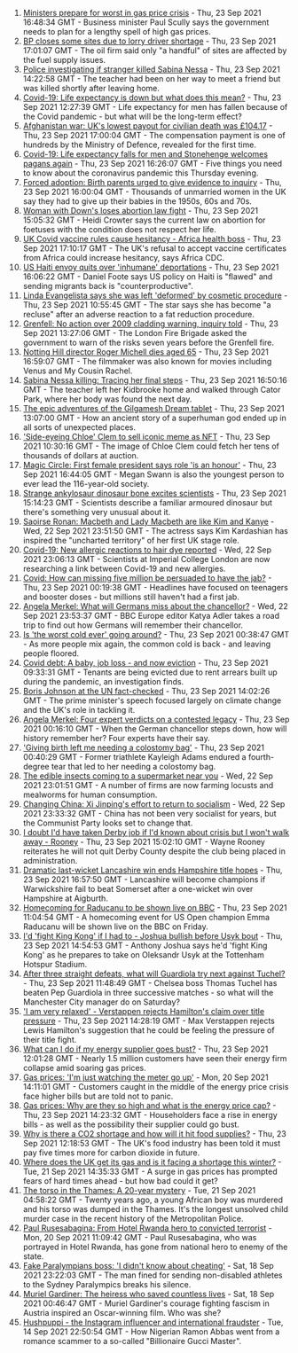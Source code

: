 1. [Ministers prepare for worst in gas price crisis](https://www.bbc.co.uk/news/business-58668594?at_medium=RSS&at_campaign=KARANGA) - Thu, 23 Sep 2021 16:48:34 GMT - Business minister Paul Scully says the government needs to plan for a lengthy spell of high gas prices.
2. [BP closes some sites due to lorry driver shortage](https://www.bbc.co.uk/news/business-58645712?at_medium=RSS&at_campaign=KARANGA) - Thu, 23 Sep 2021 17:01:07 GMT - The oil firm said only "a handful" of sites are affected by the fuel supply issues.
3. [Police investigating if stranger killed Sabina Nessa](https://www.bbc.co.uk/news/uk-england-london-58661931?at_medium=RSS&at_campaign=KARANGA) - Thu, 23 Sep 2021 14:22:58 GMT - The teacher had been on her way to meet a friend but was killed shortly after leaving home.
4. [Covid-19: Life expectancy is down but what does this mean?](https://www.bbc.co.uk/news/health-58659717?at_medium=RSS&at_campaign=KARANGA) - Thu, 23 Sep 2021 12:27:39 GMT - Life expectancy for men has fallen because of the Covid pandemic - but what will be the long-term effect?
5. [Afghanistan war: UK's lowest payout for civilian death was £104.17](https://www.bbc.co.uk/news/uk-58653492?at_medium=RSS&at_campaign=KARANGA) - Thu, 23 Sep 2021 17:00:04 GMT - The compensation payment is one of hundreds by the Ministry of Defence, revealed for the first time.
6. [Covid-19: Life expectancy falls for men and Stonehenge welcomes pagans again](https://www.bbc.co.uk/news/uk-58670805?at_medium=RSS&at_campaign=KARANGA) - Thu, 23 Sep 2021 16:26:07 GMT - Five things you need to know about the coronavirus pandemic this Thursday evening.
7. [Forced adoption: Birth parents urged to give evidence to inquiry](https://www.bbc.co.uk/news/uk-58667268?at_medium=RSS&at_campaign=KARANGA) - Thu, 23 Sep 2021 16:00:04 GMT - Thousands of unmarried women in the UK say they had to give up their babies in the 1950s, 60s and 70s.
8. [Woman with Down's loses abortion law fight](https://www.bbc.co.uk/news/uk-england-coventry-warwickshire-58662846?at_medium=RSS&at_campaign=KARANGA) - Thu, 23 Sep 2021 15:05:32 GMT - Heidi Crowter says the current law on abortion for foetuses with the condition does not respect her life.
9. [UK Covid vaccine rules cause hesitancy - Africa health boss](https://www.bbc.co.uk/news/world-africa-58663636?at_medium=RSS&at_campaign=KARANGA) - Thu, 23 Sep 2021 17:10:17 GMT - The UK's refusal to accept vaccine certificates from Africa could increase hesitancy, says Africa CDC.
10. [US Haiti envoy quits over 'inhumane' deportations](https://www.bbc.co.uk/news/world-us-canada-58667660?at_medium=RSS&at_campaign=KARANGA) - Thu, 23 Sep 2021 16:06:22 GMT - Daniel Foote says US policy on Haiti is "flawed" and sending migrants back is "counterproductive".
11. [Linda Evangelista says she was left 'deformed' by cosmetic procedure](https://www.bbc.co.uk/news/entertainment-arts-58662756?at_medium=RSS&at_campaign=KARANGA) - Thu, 23 Sep 2021 10:55:45 GMT - The star says she has become "a recluse" after an adverse reaction to a fat reduction procedure.
12. [Grenfell: No action over 2009 cladding warning, inquiry told](https://www.bbc.co.uk/news/uk-58661771?at_medium=RSS&at_campaign=KARANGA) - Thu, 23 Sep 2021 13:27:06 GMT - The London Fire Brigade asked the government to warn of the risks seven years before the Grenfell fire.
13. [Notting Hill director Roger Michell dies aged 65](https://www.bbc.co.uk/news/entertainment-arts-58670835?at_medium=RSS&at_campaign=KARANGA) - Thu, 23 Sep 2021 16:59:07 GMT - The filmmaker was also known for movies including Venus and My Cousin Rachel.
14. [Sabina Nessa killing: Tracing her final steps](https://www.bbc.co.uk/news/uk-58671257?at_medium=RSS&at_campaign=KARANGA) - Thu, 23 Sep 2021 16:50:16 GMT - The teacher left her Kidbrooke home and walked through Cator Park, where her body was found the next day.
15. [The epic adventures of the Gilgamesh Dream tablet](https://www.bbc.co.uk/news/world-middle-east-58662893?at_medium=RSS&at_campaign=KARANGA) - Thu, 23 Sep 2021 13:07:00 GMT - How an ancient story of a superhuman god ended up in all sorts of unexpected places.
16. ['Side-eyeing Chloe' Clem to sell iconic meme as NFT](https://www.bbc.co.uk/news/world-us-canada-58659667?at_medium=RSS&at_campaign=KARANGA) - Thu, 23 Sep 2021 10:30:16 GMT - The image of Chloe Clem could fetch her tens of thousands of dollars at auction.
17. [Magic Circle: First female president says role 'is an honour'](https://www.bbc.co.uk/news/uk-england-london-58667304?at_medium=RSS&at_campaign=KARANGA) - Thu, 23 Sep 2021 16:44:05 GMT - Megan Swann is also the youngest person to ever lead the 116-year-old society.
18. [Strange ankylosaur dinosaur bone excites scientists](https://www.bbc.co.uk/news/science-environment-58668134?at_medium=RSS&at_campaign=KARANGA) - Thu, 23 Sep 2021 15:14:23 GMT - Scientists describe a familiar armoured dinosaur but there's something very unusual about it.
19. [Saoirse Ronan: Macbeth and Lady Macbeth are like Kim and Kanye](https://www.bbc.co.uk/news/entertainment-arts-58627498?at_medium=RSS&at_campaign=KARANGA) - Wed, 22 Sep 2021 23:51:50 GMT - The actress says Kim Kardashian has inspired the "uncharted territory" of her first UK stage role.
20. [Covid-19: New allergic reactions to hair dye reported](https://www.bbc.co.uk/news/health-58651244?at_medium=RSS&at_campaign=KARANGA) - Wed, 22 Sep 2021 23:06:13 GMT - Scientists at Imperial College London are now researching a link between Covid-19 and new allergies.
21. [Covid: How can missing five million be persuaded to have the jab?](https://www.bbc.co.uk/news/health-58594542?at_medium=RSS&at_campaign=KARANGA) - Thu, 23 Sep 2021 00:19:38 GMT - Headlines have focused on teenagers and booster doses - but millions still haven't had a first jab.
22. [Angela Merkel: What will Germans miss about the chancellor?](https://www.bbc.co.uk/news/world-europe-58657354?at_medium=RSS&at_campaign=KARANGA) - Wed, 22 Sep 2021 23:53:37 GMT - BBC Europe editor Katya Adler takes a road trip to find out how Germans will remember their chancellor.
23. [Is 'the worst cold ever' going around?](https://www.bbc.co.uk/news/newsbeat-58624295?at_medium=RSS&at_campaign=KARANGA) - Thu, 23 Sep 2021 00:38:47 GMT - As more people mix again, the common cold is back - and leaving people floored.
24. [Covid debt: A baby, job loss - and now eviction](https://www.bbc.co.uk/news/uk-58643437?at_medium=RSS&at_campaign=KARANGA) - Thu, 23 Sep 2021 09:33:31 GMT - Tenants are being evicted due to rent arrears built up during the pandemic, an investigation finds.
25. [Boris Johnson at the UN fact-checked](https://www.bbc.co.uk/news/58662358?at_medium=RSS&at_campaign=KARANGA) - Thu, 23 Sep 2021 14:02:26 GMT - The prime minister's speech focused largely on climate change and the UK's role in tackling it.
26. [Angela Merkel: Four expert verdicts on a contested legacy](https://www.bbc.co.uk/news/world-europe-58570507?at_medium=RSS&at_campaign=KARANGA) - Thu, 23 Sep 2021 00:16:10 GMT - When the German chancellor steps down, how will history remember her? Four experts have their say.
27. ['Giving birth left me needing a colostomy bag'](https://www.bbc.co.uk/news/uk-58153996?at_medium=RSS&at_campaign=KARANGA) - Thu, 23 Sep 2021 00:40:29 GMT - Former triathlete Kayleigh Adams endured a fourth-degree tear that led to her needing a colostomy bag.
28. [The edible insects coming to a supermarket near you](https://www.bbc.co.uk/news/business-58636969?at_medium=RSS&at_campaign=KARANGA) - Wed, 22 Sep 2021 23:01:51 GMT - A number of firms are now farming locusts and mealworms for human consumption.
29. [Changing China: Xi Jinping's effort to return to socialism](https://www.bbc.co.uk/news/business-58579831?at_medium=RSS&at_campaign=KARANGA) - Wed, 22 Sep 2021 23:33:32 GMT - China has not been very socialist for years, but the Communist Party looks set to change that.
30. [I doubt I'd have taken Derby job if I'd known about crisis but I won't walk away - Rooney](https://www.bbc.co.uk/sport/football/58665019?at_medium=RSS&at_campaign=KARANGA) - Thu, 23 Sep 2021 15:02:10 GMT - Wayne Rooney reiterates he will not quit Derby County despite the club being placed in administration.
31. [Dramatic last-wicket Lancashire win ends Hampshire title hopes](https://www.bbc.co.uk/sport/cricket/58664902?at_medium=RSS&at_campaign=KARANGA) - Thu, 23 Sep 2021 16:57:50 GMT - Lancashire will become champions if Warwickshire fail to beat Somerset after a one-wicket win over Hampshire at Aigburth.
32. [Homecoming for Raducanu to be shown live on BBC](https://www.bbc.co.uk/sport/tennis/58664182?at_medium=RSS&at_campaign=KARANGA) - Thu, 23 Sep 2021 11:04:54 GMT - A homecoming event for US Open champion Emma Raducanu will be shown live on the BBC on Friday.
33. [I'd 'fight King Kong' if I had to - Joshua bullish before Usyk bout](https://www.bbc.co.uk/sport/boxing/58659640?at_medium=RSS&at_campaign=KARANGA) - Thu, 23 Sep 2021 14:54:53 GMT - Anthony Joshua says he'd 'fight King Kong' as he prepares to take on Oleksandr Usyk at the Tottenham Hotspur Stadium.
34. [After three straight defeats, what will Guardiola try next against Tuchel?](https://www.bbc.co.uk/sport/football/58659867?at_medium=RSS&at_campaign=KARANGA) - Thu, 23 Sep 2021 11:48:49 GMT - Chelsea boss Thomas Tuchel has beaten Pep Guardiola in three successive matches - so what will the Manchester City manager do on Saturday?
35. ['I am very relaxed' - Verstappen rejects Hamilton's claim over title pressure](https://www.bbc.co.uk/sport/formula1/58668714?at_medium=RSS&at_campaign=KARANGA) - Thu, 23 Sep 2021 14:28:19 GMT - Max Verstappen rejects Lewis Hamilton's suggestion that he could be feeling the pressure of their title fight.
36. [What can I do if my energy supplier goes bust?](https://www.bbc.co.uk/news/business-58662667?at_medium=RSS&at_campaign=KARANGA) - Thu, 23 Sep 2021 12:01:28 GMT - Nearly 1.5 million customers have seen their energy firm collapse amid soaring gas prices.
37. [Gas prices: 'I'm just watching the meter go up'](https://www.bbc.co.uk/news/business-58626018?at_medium=RSS&at_campaign=KARANGA) - Mon, 20 Sep 2021 14:11:01 GMT - Customers caught in the middle of the energy price crisis face higher bills but are told not to panic.
38. [Gas prices: Why are they so high and what is the energy price cap?](https://www.bbc.co.uk/news/business-58090533?at_medium=RSS&at_campaign=KARANGA) - Thu, 23 Sep 2021 14:23:32 GMT - Householders face a rise in energy bills - as well as the possibility their supplier could go bust.
39. [Why is there a CO2 shortage and how will it hit food supplies?](https://www.bbc.co.uk/news/explainers-58626935?at_medium=RSS&at_campaign=KARANGA) - Thu, 23 Sep 2021 12:18:53 GMT - The UK's food industry has been told it must pay five times more for carbon dioxide in future.
40. [Where does the UK get its gas and is it facing a shortage this winter?](https://www.bbc.co.uk/news/business-58637094?at_medium=RSS&at_campaign=KARANGA) - Tue, 21 Sep 2021 14:35:33 GMT - A surge in gas prices has prompted fears of hard times ahead - but how bad could it get?
41. [The torso in the Thames: A 20-year mystery](https://www.bbc.co.uk/news/uk-58415046?at_medium=RSS&at_campaign=KARANGA) - Tue, 21 Sep 2021 04:58:22 GMT - Twenty years ago, a young African boy was murdered and his torso was dumped in the Thames. It's the longest unsolved child murder case in the recent history of the Metropolitan Police.
42. [Paul Rusesabagina: From Hotel Rwanda hero to convicted terrorist](https://www.bbc.co.uk/news/world-africa-58604468?at_medium=RSS&at_campaign=KARANGA) - Mon, 20 Sep 2021 11:09:42 GMT - Paul Rusesabagina, who was portrayed in Hotel Rwanda, has gone from national hero to enemy of the state.
43. [Fake Paralympians boss: 'I didn't know about cheating'](https://www.bbc.co.uk/news/stories-58598677?at_medium=RSS&at_campaign=KARANGA) - Sat, 18 Sep 2021 23:22:03 GMT - The man fined for sending non-disabled athletes to the Sydney Paralympics breaks his silence.
44. [Muriel Gardiner: The heiress who saved countless lives](https://www.bbc.co.uk/news/uk-england-london-58399839?at_medium=RSS&at_campaign=KARANGA) - Sat, 18 Sep 2021 00:46:47 GMT - Muriel Gardiner's courage fighting fascism in Austria inspired an Oscar-winning film. Who was she?
45. [Hushpuppi - the Instagram influencer and international fraudster](https://www.bbc.co.uk/news/world-africa-58553109?at_medium=RSS&at_campaign=KARANGA) - Tue, 14 Sep 2021 22:50:54 GMT - How Nigerian Ramon Abbas went from a romance scammer to a so-called "Billionaire Gucci Master".
